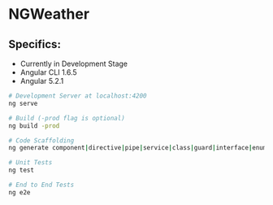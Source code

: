 # NGWeather

## Specifics:
* Currently in Development Stage
* Angular CLI 1.6.5
* Angular 5.2.1

``` bash
# Development Server at localhost:4200
ng serve
```

``` bash
# Build (-prod flag is optional)
ng build -prod
```

``` bash
# Code Scaffolding
ng generate component|directive|pipe|service|class|guard|interface|enum|module its_name
```

``` bash
# Unit Tests
ng test
```

``` bash
# End to End Tests
ng e2e
```

